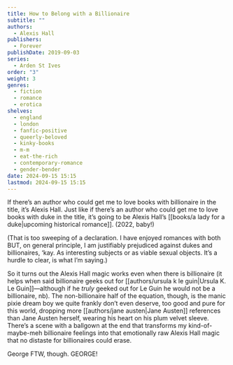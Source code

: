 ```yaml
---
title: How to Belong with a Billionaire
subtitle: ""
authors:
  - Alexis Hall
publishers:
  - Forever
publishDate: 2019-09-03
series:
  - Arden St Ives
order: "3"
weight: 3
genres:
  - fiction
  - romance
  - erotica
shelves:
  - england
  - london
  - fanfic-positive
  - queerly-beloved
  - kinky-books
  - m-m
  - eat-the-rich
  - contemporary-romance
  - gender-bender
date: 2024-09-15 15:15
lastmod: 2024-09-15 15:15
---
```

If there’s an author who could get me to love books with billionaire in the title, it’s Alexis Hall. Just like if there’s an author who could get me to love books with duke in the title, it’s going to be Alexis Hall’s [[books/a lady for a duke|upcoming historical romance]]. (2022, baby!)

(That is too sweeping of a declaration. I have enjoyed romances with both BUT, on general principle, I am justifiably prejudiced against dukes and billionaires, ‘kay. As interesting subjects or as viable sexual objects. It’s a hurdle to clear, is what I’m saying.)

So it turns out the Alexis Hall magic works even when there is billionaire (it helps when said billionaire geeks out for [[authors/ursula k le guin|Ursula K. Le Guin]]—although if he *truly* geeked out for Le Guin he would not be a billionaire, nb). The non-billionaire half of the equation, though, is the manic pixie dream boy we quite frankly don’t even deserve, too good and pure for this world, dropping more [[authors/jane austen|Jane Austen]] references than Jane Austen herself, wearing his heart on his plum velvet sleeve. There’s a scene with a ballgown at the end that transforms my kind-of-maybe-meh billionaire feelings into that emotionally raw Alexis Hall magic that no distaste for billionaires could erase.

George FTW, though. GEORGE!
